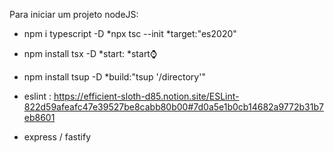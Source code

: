 Para iniciar um projeto nodeJS:
- npm i typescript -D
  *npx tsc --init
  *target:"es2020"

- npm install tsx -D
  *start:
  *start:watch:
  
- npm install tsup -D
  *build:"tsup '/directory'"

- eslint : https://efficient-sloth-d85.notion.site/ESLint-822d59afeafc47e39527be8cabb80b00#7d0a5e1b0cb14682a9772b31b7eb8601

- express / fastify